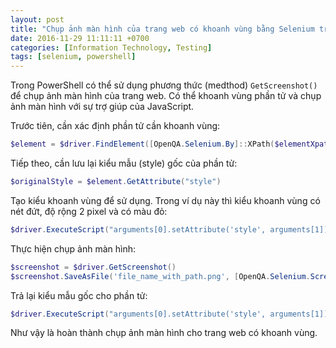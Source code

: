 ```yaml
---
layout: post
title: "Chụp ảnh màn hình của trang web có khoanh vùng bằng Selenium trong PowerShell"
date: 2016-11-29 11:11:11 +0700
categories: [Information Technology, Testing]
tags: [selenium, powershell]
---
```


Trong PowerShell có thể sử dụng phương thức (medthod) `GetScreenshot()` để chụp ảnh màn hình của trang web. Có thể khoanh vùng phần tử và chụp ảnh màn hình với sự trợ giúp của JavaScript.  

Trước tiên, cần xác định phần tử cần khoanh vùng:  
```powershell
$element = $driver.FindElement([OpenQA.Selenium.By]::XPath($elementXpath))
```  

Tiếp theo, cần lưu lại kiểu mẫu (style) gốc của phần tử:  
```powershell
$originalStyle = $element.GetAttribute("style")
```  

Tạo kiểu khoanh vùng để sử dụng. Trong ví dụ này thì kiểu khoanh vùng có nét đứt, độ rộng 2 pixel và có màu đỏ:
```powershell
$driver.ExecuteScript("arguments[0].setAttribute('style', arguments[1]);", $element, "border: 2px solid red; border-style: dashed;")
```  

Thực hiện chụp ảnh màn hình:
```powershell
$screenshot = $driver.GetScreenshot()
$screenshot.SaveAsFile('file_name_with_path.png', [OpenQA.Selenium.ScreenshotImageFormat]::Png)
```  

Trả lại kiểu mẫu gốc cho phần tử:
```powershell
$driver.ExecuteScript("arguments[0].setAttribute('style', arguments[1]);", $element, $originalStyle)
```

Như vậy là hoàn thành chụp ảnh màn hình cho trang web có khoanh vùng.